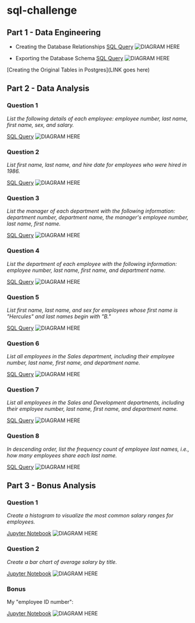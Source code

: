 # sql-challenge

## Part 1 - Data Engineering

- Creating the Database Relationships
[SQL Query]()
![DIAGRAM HERE]()

- Exporting the Database Schema
[SQL Query]()
![DIAGRAM HERE]()

[Creating the Original Tables in Postgres](LINK goes here)

## Part 2 - Data Analysis

### Question 1 

*List the following details of each employee: employee number, last name, first name, sex, and salary.*

[SQL Query]()
![DIAGRAM HERE]()

### Question 2

*List first name, last name, and hire date for employees who were hired in 1986.*

[SQL Query]()
![DIAGRAM HERE]()

### Question 3

*List the manager of each department with the following information: department number, department name, the manager's employee number, last name, first name.*

[SQL Query]()
![DIAGRAM HERE]()

### Question 4

*List the department of each employee with the following information: employee number, last name, first name, and department name.*

[SQL Query]()
![DIAGRAM HERE]()

### Question 5

*List first name, last name, and sex for employees whose first name is "Hercules" and last names begin with "B."*

[SQL Query]()
![DIAGRAM HERE]()

### Question 6

*List all employees in the Sales department, including their employee number, last name, first name, and department name.*

[SQL Query]()
![DIAGRAM HERE]()

### Question 7

*List all employees in the Sales and Development departments, including their employee number, last name, first name, and department name.*

[SQL Query]()
![DIAGRAM HERE]()

### Question 8

*In descending order, list the frequency count of employee last names, i.e., how many employees share each last name.*

[SQL Query]()
![DIAGRAM HERE]()

## Part 3 - Bonus Analysis

### Question 1

*Create a histogram to visualize the most common salary ranges for employees.*

[Jupyter Notebook]()
![DIAGRAM HERE]()

### Question 2

*Create a bar chart of average salary by title.*

[Jupyter Notebook]()
![DIAGRAM HERE]()

### Bonus

My "employee ID number":

[Jupyter Notebook]()
![DIAGRAM HERE]()